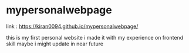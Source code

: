 # mypersonalwebpage

link :   https://kiran0094.github.io/mypersonalwebpage/

   
 this is my first personal website i made it with  my experience on frontend skill
 maybe i might update in  near future
